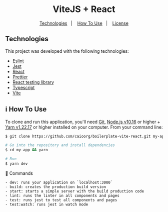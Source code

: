 <h1 align="center">
  ViteJS + React
</h1>

<p align="center">
  <a href="#rocket-technologies">Technologies</a>&nbsp;&nbsp;&nbsp;|&nbsp;&nbsp;&nbsp;
  <a href="#information_source-how-to-use">How To Use</a>&nbsp;&nbsp;&nbsp;|&nbsp;&nbsp;&nbsp;
  <a href="#memo-license">License</a>
</p>

## Technologies

This project was developed with the following technologies:

- [Eslint](https://eslint.org/)
- [Jest](https://jestjs.io/)
- [React](https://reactjs.org/)
- [Prettier](https://prettier.io/)
- [React testing library](https://testing-library.com/docs/react-testing-library/intro)
- [Typescript](https://www.typescriptlang.org/)
- [Vite](https://vitejs.dev/)

## :information_source: How To Use

To clone and run this application, you'll need [Git](https://git-scm.com), [Node.js v10.16](https://nodejs.org/) or higher + [Yarn v1.22.17](https://yarnpkg.com/) or higher installed on your computer. From your command line:

```bash
$ git clone https://github.com/caioorg/boilerplate-vite-react.git my-app

# Go into the repository and install dependencies
$ cd my-app && yarn

# Run
$ yarn dev
```

🔨 Commands
```
- dev: runs your application on `localhost:3000`
- build: creates the production build version
- start: starts a simple server with the build production code
- lint: runs the linter in all components and pages
- test: runs jest to test all components and pages
- test:watch: runs jest in watch mode
```

